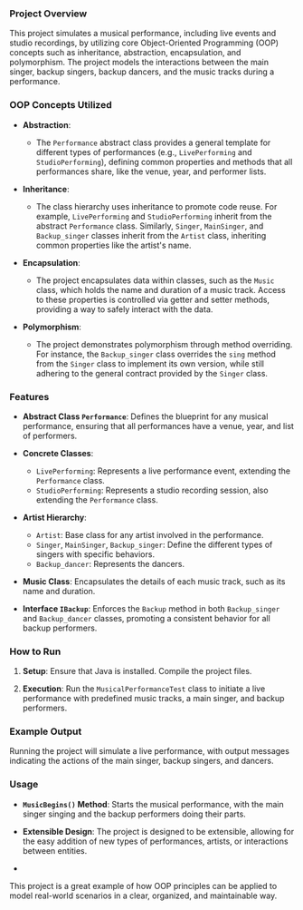### Project Overview

This project simulates a musical performance, including live events and studio recordings, by utilizing core Object-Oriented Programming (OOP) concepts such as inheritance, abstraction, encapsulation, and polymorphism. The project models the interactions between the main singer, backup singers, backup dancers, and the music tracks during a performance.

### OOP Concepts Utilized

- **Abstraction**:
  - The `Performance` abstract class provides a general template for different types of performances (e.g., `LivePerforming` and `StudioPerforming`), defining common properties and methods that all performances share, like the venue, year, and performer lists.

- **Inheritance**:
  - The class hierarchy uses inheritance to promote code reuse. For example, `LivePerforming` and `StudioPerforming` inherit from the abstract `Performance` class. Similarly, `Singer`, `MainSinger`, and `Backup_singer` classes inherit from the `Artist` class, inheriting common properties like the artist's name.

- **Encapsulation**:
  - The project encapsulates data within classes, such as the `Music` class, which holds the name and duration of a music track. Access to these properties is controlled via getter and setter methods, providing a way to safely interact with the data.

- **Polymorphism**:
  - The project demonstrates polymorphism through method overriding. For instance, the `Backup_singer` class overrides the `sing` method from the `Singer` class to implement its own version, while still adhering to the general contract provided by the `Singer` class.

### Features

- **Abstract Class `Performance`**: Defines the blueprint for any musical performance, ensuring that all performances have a venue, year, and list of performers.
  
- **Concrete Classes**:
  - `LivePerforming`: Represents a live performance event, extending the `Performance` class.
  - `StudioPerforming`: Represents a studio recording session, also extending the `Performance` class.

- **Artist Hierarchy**:
  - `Artist`: Base class for any artist involved in the performance.
  - `Singer`, `MainSinger`, `Backup_singer`: Define the different types of singers with specific behaviors.
  - `Backup_dancer`: Represents the dancers.

- **Music Class**: Encapsulates the details of each music track, such as its name and duration.

- **Interface `IBackup`**: Enforces the `Backup` method in both `Backup_singer` and `Backup_dancer` classes, promoting a consistent behavior for all backup performers.

### How to Run

1. **Setup**: Ensure that Java is installed. Compile the project files.
   
2. **Execution**: Run the `MusicalPerformanceTest` class to initiate a live performance with predefined music tracks, a main singer, and backup performers.

### Example Output

Running the project will simulate a live performance, with output messages indicating the actions of the main singer, backup singers, and dancers.

### Usage

- **`MusicBegins()` Method**: Starts the musical performance, with the main singer singing and the backup performers doing their parts.
- **Extensible Design**: The project is designed to be extensible, allowing for the easy addition of new types of performances, artists, or interactions between entities.

- 

This project is a great example of how OOP principles can be applied to model real-world scenarios in a clear, organized, and maintainable way.
